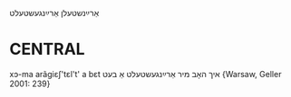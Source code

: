 אַרײַנשטעלן
אַרײַנגעשטעלט

CENTRAL
========

xɔ-ma arãgiɛʃ'tɛl't' a bɛt איך האָב מיר אַרײַנגעשטעלט אַ בעט {Warsaw, Geller 2001: 239}
